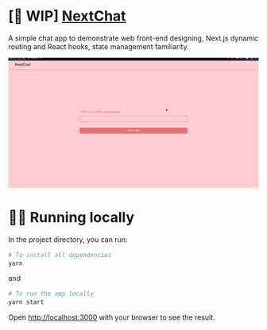 # [:construction: WIP] [NextChat](https://ganm0r.github.io/next-chat/)

A simple chat app to demonstrate web front-end designing, Next.js dynamic routing and React hooks, state management familiarity.

![NextChat](https://raw.githubusercontent.com/ganm0r/next-chat/main/test-next-chat.gif?token=GHSAT0AAAAAABR7RB4VFMO7NSDEDKMSILLOYRXK3CA)

# :running_man: Running locally

In the project directory, you can run:

```bash
# To install all dependencies
yarn
```

and

```bash
# To run the app locally
yarn start
```

Open [http://localhost:3000](http://localhost:3000) with your browser to see the result.

